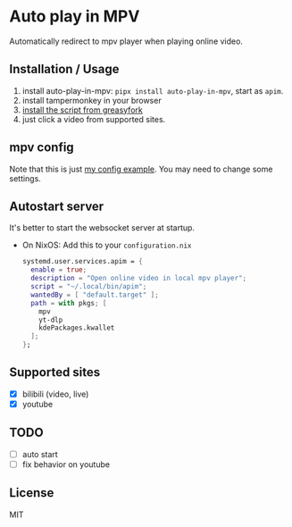# Auto play in MPV

Automatically redirect to mpv player when playing online video.

## Installation / Usage

1. install auto-play-in-mpv: `pipx install auto-play-in-mpv`, start as `apim`.
2. install tampermonkey in your browser
3. [install the script from greasyfork](https://greasyfork.org/zh-CN/scripts/505562-auto-play-in-mpv)
4. just click a video from supported sites.

## mpv config

Note that this is just [my config example](https://github.com/lxl66566/nixos-config/tree/main/config/mpv/profile.conf). You may need to change some settings.

## Autostart server

It's better to start the websocket server at startup.

- On NixOS: Add this to your `configuration.nix`
  ```nix
  systemd.user.services.apim = {
    enable = true;
    description = "Open online video in local mpv player";
    script = "~/.local/bin/apim";
    wantedBy = [ "default.target" ];
    path = with pkgs; [
      mpv
      yt-dlp
      kdePackages.kwallet
    ];
  };
  ```

## Supported sites

- [x] bilibili (video, live)
- [x] youtube

## TODO

- [ ] auto start
- [ ] fix behavior on youtube

## License

MIT
